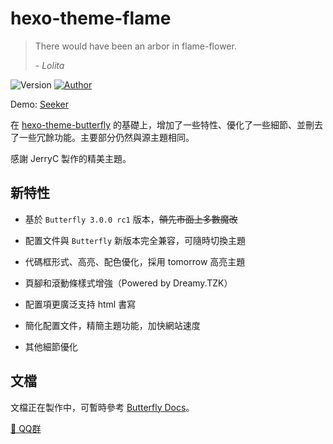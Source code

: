 # hexo-theme-flame

> There would have been an arbor in flame-flower.
>
> \-  _Lolita_

<img alt="Version" src="https://img.shields.io/badge/release-0.1.1(Alpha)-blue"/> <a href="https://www.atdawn.tk/"><img alt="Author" src="https://img.shields.io/badge/author-SerokSSR-blur"/></a>


Demo: [Seeker](https://www.atdawn.tk/)

在 [hexo-theme-butterfly](https://github.com/jerryc127/hexo-theme-butterfly) 的基礎上，增加了一些特性、優化了一些細節、並刪去了一些冗餘功能。主要部分仍然與源主題相同。

感謝 JerryC 製作的精美主題。

## 新特性

- 基於 `Butterfly 3.0.0 rc1` 版本，~~領先市面上多數魔改~~

- 配置文件與 `Butterfly` 新版本完全兼容，可隨時切換主題

- 代碼框形式、高亮、配色優化，採用 tomorrow 高亮主題

- 頁腳和滾動條樣式增強（Powered by Dreamy.TZK）

- 配置項更廣泛支持 html 書寫

- 簡化配置文件，精簡主題功能，加快網站速度

- 其他細節優化

## 文檔

文檔正在製作中，可暫時參考 [Butterfly Docs](https://demo.jerryc.me/posts/21cfbf15/)。

[ 💬 QQ群 ](https://jq.qq.com/?_wv=1027&k=5KI3Jqb)


